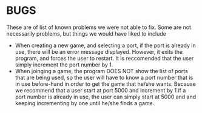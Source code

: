 # BUGS

These are of list of known problems we were not able to fix. Some are not necessarily problems, but things we would have liked to include

- When creating a new game, and selecting a port, if the port is already in use, there will be an error message displayed. However, it exits the program, and forces the user to restart. It is reccomended that the user simply increment the port number by 1.
- When joinging a game, the program DOES NOT show the list of ports that are being used, so the user will have to know a port number that is in use before-hand in order to get the game that he/she wants. Because we recommend that a user start at port 5000 and increment by 1 if a port number is already in use, the user can simply start at 5000 and and keeping incrementing by one until he/she finds a game.